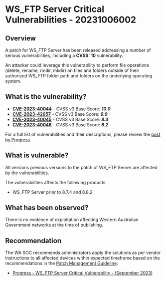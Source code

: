 # WS_FTP Server Critical Vulnerabilities - 20231006002

## Overview

A patch for WS_FTP Server has been released addressing a number of serious vulnerabilities, including a **CVSS: 10** vulnerability.

An attacker could leverage this vulnerability to perform file operations (delete, rename, rmdir, mkdir) on files and folders outside of their authorized WS_FTP folder path and folders on the underlying operating system.

## What is the vulnerability?

- [**CVE-2023-40044**](https://nvd.nist.gov/vuln/detail/CVE-2023-40044) - CVSS v3 Base Score: ***10.0***
- [**CVE-2023-42657**](https://nvd.nist.gov/vuln/detail/CVE-2023-42657) - CVSS v3 Base Score: ***9.9***
- [**CVE-2023-40045**](https://nvd.nist.gov/vuln/detail/CVE-2023-40045) - CVSS v3 Base Score: ***8.3***
- [**CVE-2023-40046**](https://nvd.nist.gov/vuln/detail/CVE-2023-40046) - CVSS v3 Base Score: ***8.2***

For a full list of vulnerabilities and their descriptions, please review the [post by Progress](https://community.progress.com/s/article/WS-FTP-Server-Critical-Vulnerability-September-2023).

## What is vulnerable?

All versions previous versions to the patch of WS_FTP Server are affected by the vulnerabilities.

The vulnerabilities affects the following products:

- WS_FTP Server prior to 8.7.4 and 8.8.2

## What has been observed?

There is no evidence of exploitation affecting Western Australian Government networks at the time of publishing.

## Recommendation

The WA SOC recommends administrators apply the solutions as per vendor instructions to all affected devices within expected timeframe based on the recommendations in the [Patch Management Guideline](../guidelines/patch-management.md):

- [Progress - WS_FTP Server Critical Vulnerability - (September 2023)](https://community.progress.com/s/article/WS-FTP-Server-Critical-Vulnerability-September-2023)
